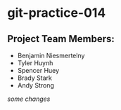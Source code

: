 # git-practice-014

## Project Team Members:
* Benjamin Niesmertelny
* Tyler Huynh
* Spencer Huey
* Brady Stark
* Andy Strong


*some changes*